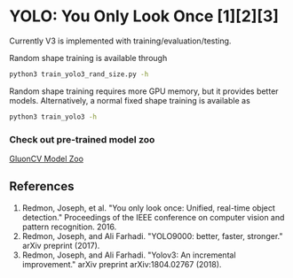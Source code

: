 # YOLO: You Only Look Once [1][2][3]

Currently V3 is implemented with training/evaluation/testing.

Random shape training is available through
```bash
python3 train_yolo3_rand_size.py -h
```

Random shape training requires more GPU memory, but it provides better models. Alternatively, a normal fixed shape training is available as
```bash
python3 train_yolo3 -h
```


### Check out pre-trained model zoo
[GluonCV Model Zoo](http://gluon-cv.mxnet.io/model_zoo/index.html#object-detection)


## References
1. Redmon, Joseph, et al. "You only look once: Unified, real-time object detection." Proceedings of the IEEE conference on computer vision and pattern recognition. 2016.
2. Redmon, Joseph, and Ali Farhadi. "YOLO9000: better, faster, stronger." arXiv preprint (2017).
3. Redmon, Joseph, and Ali Farhadi. "Yolov3: An incremental improvement." arXiv preprint arXiv:1804.02767 (2018).
